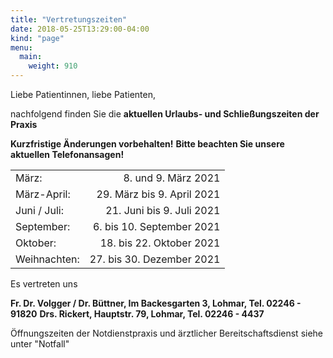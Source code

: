 ```yaml
---
title: "Vertretungszeiten"
date: 2018-05-25T13:29:00-04:00
kind: "page"
menu:
  main:
    weight: 910
---
```


Liebe Patientinnen, liebe Patienten,
 
nachfolgend finden Sie die
**aktuellen Urlaubs- und Schließungszeiten der Praxis**

**Kurzfristige Änderungen vorbehalten!**
**Bitte beachten Sie unsere aktuellen Telefonansagen!**

|||
|----------------------|----------------------------:|
März:    |        8. und 9. März 2021
März-April:        | 29. März bis 9. April 2021
Juni / Juli: | 21. Juni bis 9. Juli 2021
September:      |   6. bis 10. September 2021
Oktober: | 18. bis 22. Oktober 2021
Weihnachten: | 27. bis 30. Dezember 2021


Es vertreten uns 

**Fr. Dr. Volgger / Dr. Büttner, Im Backesgarten 3, Lohmar, Tel. 02246 - 91820**
**Drs. Rickert, Hauptstr. 79, Lohmar, Tel. 02246 - 4437** 

 Öffnungszeiten der Notdienstpraxis und ärztlicher Bereitschaftsdienst siehe unter "Notfall"
